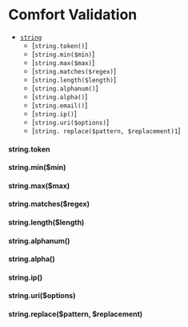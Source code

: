 # Comfort Validation
- [`string`](#string)
	- [`string.token()`]
	- [`string.min($min)`]
	- [`string.max($max)`]
	- [`string.matches($regex)`]
	- [`string.length($length)`]
	- [`string.alphanum()`]
	- [`string.alpha()`]
	- [`string.email()`]
	- [`string.ip()`]
	- [`string.uri($options)`]
	- [`string. replace($pattern, $replacement)1`]

#### string.token
#### string.min($min)
#### string.max($max)
#### string.matches($regex)
#### string.length($length)
#### string.alphanum()
#### string.alpha()
#### string.ip()
#### string.uri($options)
#### string.replace($pattern, $replacement)